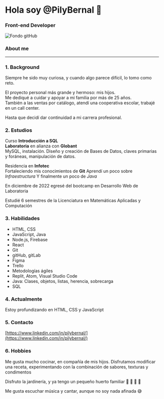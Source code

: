 # Hola soy @PilyBernal 👋
### Front-end Developer

![Fondo gitHub](https://user-images.githubusercontent.com/108838710/232319176-df639a10-c317-4695-a1e1-6ea85cc44b06.png)

### About me 

***

### 1. Background

Siempre he sido muy curiosa, y cuando algo parece difícil, lo tomo como reto.  

El proyecto personal más grande y hermoso: mis hijos.  
Me dediqué a cuidar y apoyar a mi familia por más de 25 años.  
También a las ventas por catálogo, atendí una cooperativa escolar, trabajé en un call center.  

Hasta que decidí dar continuidad a mi carrera profesional.

### 2. Estudios  

Curso **Introducción a SQL**  
**Laboratoria** en alianza con **Globant**  
MySQL, instalación. Diseño y creación de Bases de Datos, claves primarias y foráneas, manipulación de datos.

Residencia en **Infotec**  
Fortaleciendo mis conocimientos de **Git**
Aprendí un poco sobre *Infraestructura*
Y finalmente un poco de *Java*

En diciembre de 2022 egresé del bootcamp en Desarrollo Web de Laboratoria

Estudié 6 semestres de la Licenciatura en Matemáticas Aplicadas y Computación

### 3. Habilidades

* HTML, CSS
* JavaScript, Java
* Node.js, Firebase
* React
* Git
* gitHub, gitLab
* Figma
* Trello
* Metodologías ágiles
* Replit, Atom, Visual Studio Code  
* Java: Clases, objetos, listas, herencia, sobrecarga  
* SQL
 
### 4. Actualmente

Estoy profundizando en HTML, CSS y JavaScript

### 5. Contacto

[https://www.linkedin.com/in/pilybernal/](https://www.linkedin.com/in/pilybernal/)

### 6. Hobbies

Me gusta mucho cocinar, en compañía de mis hijos.
Disfrutamos modificar una receta, experimentando con la combinación de sabores, texturas y condimentos

Disfruto la jardinería, y ya tengo un pequeño huerto familiar :strawberry: :apple: :tomato: :lemon:  
  
Me gusta escuchar música y cantar, aunque no soy nada afinada :sweat_smile:  
